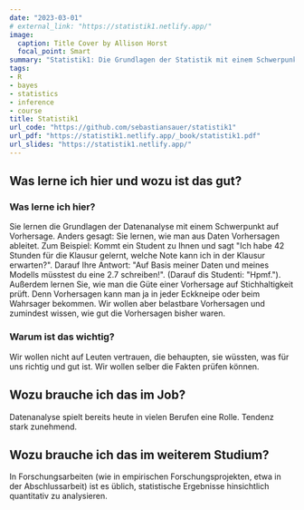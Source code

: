 ```yaml
---
date: "2023-03-01"
# external_link: "https://statistik1.netlify.app/"
image:
  caption: Title Cover by Allison Horst
  focal_point: Smart
summary: "Statistik1: Die Grundlagen der Statistik mit einem Schwerpunkt auf Modellierung"
tags:
- R
- bayes
- statistics
- inference
- course
title: Statistik1
url_code: "https://github.com/sebastiansauer/statistik1"
url_pdf: "https://statistik1.netlify.app/_book/statistik1.pdf"
url_slides: "https://statistik1.netlify.app/"
---
```

  

## Was lerne ich hier und wozu ist das gut?

### Was lerne ich hier?

Sie lernen die Grundlagen der Datenanalyse mit einem Schwerpunkt auf Vorhersage. 
Anders gesagt: Sie lernen, wie man aus Daten Vorhersagen ableitet. Zum Beispiel: Kommt ein Student zu Ihnen und sagt "Ich habe 42 Stunden für die Klausur gelernt, welche Note kann ich in der Klausur erwarten?".
Darauf Ihre Antwort: "Auf Basis meiner Daten und meines Modells müsstest du eine 2.7 schreiben!". (Darauf dis Studenti: "Hpmf.").
Außerdem lernen Sie, wie man die Güte einer Vorhersage auf Stichhaltigkeit prüft. 
Denn Vorhersagen kann man ja in jeder Eckkneipe oder beim Wahrsager bekommen. 
Wir wollen aber belastbare Vorhersagen und zumindest wissen,
wie gut die Vorhersagen bisher waren.


### Warum ist das wichtig?

Wir wollen nicht auf Leuten vertrauen, die behaupten, sie wüssten, was für uns richtig und gut ist. Wir wollen selber die Fakten prüfen können.

## Wozu brauche ich das im Job?

Datenanalyse spielt bereits heute in vielen Berufen eine Rolle. Tendenz stark zunehmend.

## Wozu brauche ich das im weiterem Studium?

In Forschungsarbeiten (wie in empirischen Forschungsprojekten, etwa in der Abschlussarbeit) ist es üblich, statistische Ergebnisse hinsichtlich quantitativ zu analysieren.



